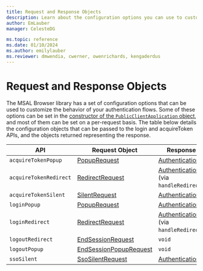 ```yaml
---
title: Request and Response Objects
description: Learn about the configuration options you can use to customize authentication flows
author: EmLauber
manager: CelesteDG

ms.topic: reference
ms.date: 01/10/2024
ms.author: emilylauber
ms.reviewer: dmwendia, cwerner, owenrichards, kengaderdus
---
```


# Request and Response Objects

The MSAL Browser library has a set of configuration options that can be used to customize the behavior of your authentication flows. Some of these options can be set in the [constructor of the `PublicClientApplication` object](./configuration.md), and most of them can be set on a per-request basis. The table below details the configuration objects that can be passed to the login and acquireToken APIs, and the objects returned representing the response.

| API | Request Object | Response Object |
|-----|----------------|-----------------|
| `acquireTokenPopup` | [PopupRequest](https://azuread.github.io/microsoft-authentication-library-for-js/ref/modules/_azure_msal_browser.html#popuprequest) | [AuthenticationResult](https://azuread.github.io/microsoft-authentication-library-for-js/ref/modules/_azure_msal_browser.html#authenticationresult) |
| `acquireTokenRedirect` | [RedirectRequest](https://azuread.github.io/microsoft-authentication-library-for-js/ref/modules/_azure_msal_browser.html#redirectrequest) | [AuthenticationResult](https://azuread.github.io/microsoft-authentication-library-for-js/ref/modules/_azure_msal_browser.html#authenticationresult) (via `handleRedirectPromise`) |
| `acquireTokenSilent` | [SilentRequest](https://azuread.github.io/microsoft-authentication-library-for-js/ref/modules/_azure_msal_browser.html#silentrequest) | [AuthenticationResult](https://azuread.github.io/microsoft-authentication-library-for-js/ref/modules/_azure_msal_browser.html#authenticationresult) |
| `loginPopup` | [PopupRequest](https://azuread.github.io/microsoft-authentication-library-for-js/ref/modules/_azure_msal_browser.html#popuprequest) | [AuthenticationResult](https://azuread.github.io/microsoft-authentication-library-for-js/ref/modules/_azure_msal_browser.html#authenticationresult) |
| `loginRedirect` | [RedirectRequest](https://azuread.github.io/microsoft-authentication-library-for-js/ref/modules/_azure_msal_browser.html#redirectrequest) | [AuthenticationResult](https://azuread.github.io/microsoft-authentication-library-for-js/ref/modules/_azure_msal_browser.html#authenticationresult) (via `handleRedirectPromise`) |
| `logoutRedirect` | [EndSessionRequest](https://azuread.github.io/microsoft-authentication-library-for-js/ref/modules/_azure_msal_browser.html#endsessionrequest) | `void` |
| `logoutPopup` | [EndSessionPopupRequest](https://azuread.github.io/microsoft-authentication-library-for-js/ref/modules/_azure_msal_browser.html#endsessionpopuprequest) | `void` |
| `ssoSilent` | [SsoSilentRequest](https://azuread.github.io/microsoft-authentication-library-for-js/ref/modules/_azure_msal_browser.html#ssosilentrequest) | [AuthenticationResult](https://azuread.github.io/microsoft-authentication-library-for-js/ref/modules/_azure_msal_browser.html#authenticationresult) |
